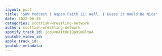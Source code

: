 ```yaml
---
layout: post
title: "SWN Podcast | Aspen Faith II: Well, I Guess It Would Be Nice"
date: 2022-06-30
categories: scottish-wrestling-network
author: scottish-wrestling-network
spotify_track_id: 1cqUvnAitOHjQa9SN8ltWA
youtube_video_id: 
apple_track_id: 
youtube_metadata: 
---
```

